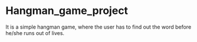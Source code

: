 # Hangman_game_project
It is a simple hangman game, where the user has to find out the word before he/she runs out of lives.
